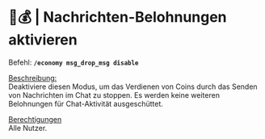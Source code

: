 # 💬💰 | Nachrichten-Belohnungen aktivieren

Befehl: **`/economy msg_drop_msg disable`**

<u>Beschreibung:</u>  
 Deaktiviere diesen Modus, um das Verdienen von Coins durch das Senden von Nachrichten im Chat zu stoppen. Es werden keine weiteren Belohnungen für Chat-Aktivität ausgeschüttet.

<u>Berechtigungen</u>  
 Alle Nutzer.